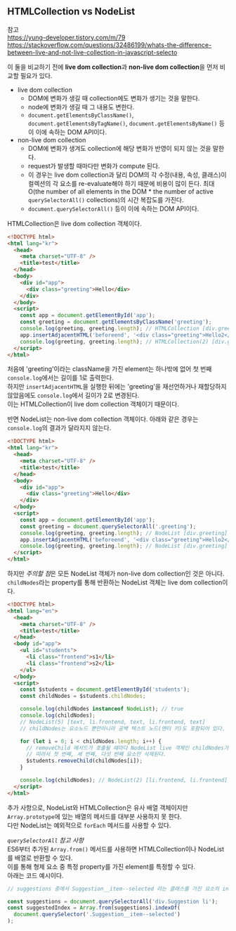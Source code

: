 ## HTMLCollection vs NodeList

참고  
https://yung-developer.tistory.com/m/79  
https://stackoverflow.com/questions/32486199/whats-the-difference-between-live-and-not-live-collection-in-javascript-selecto

이 둘을 비교하기 전에 **live dom collection**과 **non-live dom collection**을 먼저 비교할 필요가 있다.

- live dom collection
  - DOM에 변화가 생길 때 collection에도 변화가 생기는 것을 말한다.
  - node에 변화가 생길 때 그 내용도 변한다.
  - `document.getElementsByClassName()`, `document.getElementsByTagName()`, `document.getElementsByName()` 등이 이에 속하는 DOM API이다.
- non-live dom collection
  - DOM에 변화가 생겨도 collection에 해당 변화가 반영이 되지 않는 것을 말한다.
  - request가 발생할 때마다만 변화가 compute 된다.
  - 이 경우는 live dom collection과 달리 DOM의 각 수정(내용, 속성, 클래스)이 컬렉션의 각 요소를 re-evaluate해야 하기 때문에 비용이 많이 든다. 최대 O(the number of all elements in the DOM \* the number of active `querySelectorAll()` collections)의 시간 복잡도를 가진다.
  - `document.querySelectorAll()` 등이 이에 속하는 DOM API이다.

HTMLCollection은 live dom collection 객체이다.

```html
<!DOCTYPE html>
<html lang="kr">
  <head>
    <meta charset="UTF-8" />
    <title>test</title>
  </head>
  <body>
    <div id="app">
      <div class="greeting">Hello</div>
    </div>
  </body>
  <script>
    const app = document.getElementById('app');
    const greeting = document.getElementsByClassName('greeting');
    console.log(greeting, greeting.length); // HTMLCollection [div.greeting] 1
    app.insertAdjacentHTML('beforeend', '<div class="greeting">Hello2</div>');
    console.log(greeting, greeting.length); // HTMLCollection(2) [div.greeting, div.greeting] 2
  </script>
</html>
```

처음에 'greeting'이라는 className을 가진 element는 하나밖에 없어 첫 번째 `console.log`에서는 길이를 1로 출력한다.  
하지만 `insertAdjacentHTML`을 실행한 뒤에는 'greeting'을 재선언하거나 재할당하지 않았음에도 `console.log`에서 길이가 2로 변경된다.  
이는 HTMLCollection이 live dom collection 객체이기 때문이다.

반면 NodeList는 non-live dom collection 객체이다.
아래와 같은 경우는 `console.log`의 결과가 달라지지 않는다.

```html
<!DOCTYPE html>
<html lang="kr">
  <head>
    <meta charset="UTF-8" />
    <title>test</title>
  </head>
  <body>
    <div id="app">
      <div class="greeting">Hello</div>
    </div>
  </body>
  <script>
    const app = document.getElementById('app');
    const greeting = document.querySelectorAll('.greeting');
    console.log(greeting, greeting.length); // NodeList [div.greeting] 1
    app.insertAdjacentHTML('beforeend', '<div class="greeting">Hello2</div>');
    console.log(greeting, greeting.length); // NodeList [div.greeting] 1
  </script>
</html>
```

하지만 *주의할 점*은 모든 NodeList 객체가 non-live dom collection인 것은 아니다.  
`childNodes`라는 property를 통해 반환하는 NodeList 객체는 live dom collection이다.

```html
<!DOCTYPE html>
<html lang="en">
  <head>
    <meta charset="UTF-8" />
    <title>test</title>
  </head>
  <body id="app">
    <ul id="students">
      <li class="frontend">s1</li>
      <li class="frontend">s2</li>
    </ul>
  </body>
  <script>
    const $students = document.getElementById('students');
    const childNodes = $students.childNodes;

    console.log(childNodes instanceof NodeList); // true
    console.log(childNodes);
    // NodeList(5) [text, li.frontend, text, li.frontend, text]
    // childNodes는 요소노드 뿐만아니라 공백 텍스트 노드(엔터 키)도 포함되어 있다.

    for (let i = 0; i < childNodes.length; i++) {
      // removeChild 메서드가 호출될 때마다 NodeList live 객체인 childNodes가 실시간으로 변경된다.
      // 따라서 첫 번째, 세 번째, 다섯 번째 요소만 삭제된다.
      $students.removeChild(childNodes[i]);
    }

    console.log(childNodes); // NodeList(2) [li.frontend, li.frontend]
  </script>
</html>
```

추가 사항으로, NodeList와 HTMLCollection은 유사 배열 객체이지만 `Array.prototype`에 있는 배열의 메서드를 대부분 사용하지 못 한다.  
다만 NodeList는 예외적으로 `forEach` 메서드를 사용할 수 있다.

_`querySelectorAll` 참고 사항_  
ES6부터 추가된 `Array.from()` 메서드를 사용하면 HTMLCollection이나 NodeList를 배열로 반환할 수 있다.  
이를 통해 형제 요소 중 특정 property를 가진 element를 특정할 수 있다.  
아래는 코드 예시이다.

```javascript
// suggestions 중에서 Suggestion__item--selected 라는 클래스를 가진 요소의 index

const suggestions = document.querySelectorAll('div.Suggestion li');
const suggestedIndex = Array.from(suggestions).indexOf(
  document.querySelector('.Suggestion__item--selected')
);
```
